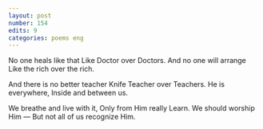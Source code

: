 ```yaml
---
layout: post
number: 154
edits: 9
categories: poems eng
---
```


No one heals like that 
Like Doctor over Doctors.
And no one will arrange
Like the rich over the rich.
 
And there is no better teacher 
Knife Teacher over Teachers.
He is everywhere, 
Inside and between us.
 
We breathe and live with it,
Only from Him really 
Learn. 
We should worship Him —
But not all of us recognize Him.
